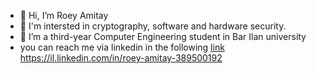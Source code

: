 - 👋 Hi, I’m Roey Amitay
- 👀 I'm intersted in cryptography, software and hardware security.
- 🌱 I’m a third-year Computer Engineering student in Bar Ilan university
- you can reach me via linkedin in the following [link]([https://il.linkedin.com/in/roey-amitay-389500192])
https://il.linkedin.com/in/roey-amitay-389500192
